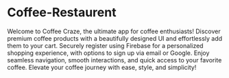 # Coffee-Restaurent
 Welcome to Coffee Craze, the ultimate app for coffee enthusiasts! Discover premium coffee products with a beautifully designed UI and effortlessly add them to your cart. Securely register using Firebase for a personalized shopping experience, with options to sign up via email or Google. Enjoy seamless navigation, smooth interactions, and quick access to your favorite coffee. Elevate your coffee journey with ease, style, and simplicity!
